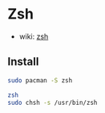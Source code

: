 # Zsh

- wiki: [zsh](https://wiki.archlinux.org/title/Zsh)

## Install

```bash
sudo pacman -S zsh
```

```bash
zsh
sudo chsh -s /usr/bin/zsh
```

